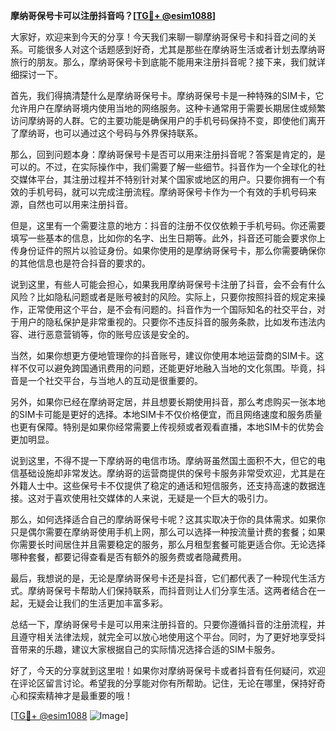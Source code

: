 **摩纳哥保号卡可以注册抖音吗？[[TG💪+ @esim1088](https://t.me/s/esim1088)]**

大家好，欢迎来到今天的分享！今天我们来聊一聊摩纳哥保号卡和抖音之间的关系。可能很多人对这个话题感到好奇，尤其是那些在摩纳哥生活或者计划去摩纳哥旅行的朋友。那么，摩纳哥保号卡到底能不能用来注册抖音呢？接下来，我们就详细探讨一下。

首先，我们得搞清楚什么是摩纳哥保号卡。摩纳哥保号卡是一种特殊的SIM卡，它允许用户在摩纳哥境内使用当地的网络服务。这种卡通常用于需要长期居住或频繁访问摩纳哥的人群。它的主要功能是确保用户的手机号码保持不变，即使他们离开了摩纳哥，也可以通过这个号码与外界保持联系。

那么，回到问题本身：摩纳哥保号卡是否可以用来注册抖音呢？答案是肯定的，是可以的。不过，在实际操作中，我们需要了解一些细节。抖音作为一个全球化的社交媒体平台，其注册过程并不特别针对某个国家或地区的用户。只要你拥有一个有效的手机号码，就可以完成注册流程。摩纳哥保号卡作为一个有效的手机号码来源，自然也可以用来注册抖音。

但是，这里有一个需要注意的地方：抖音的注册不仅仅依赖于手机号码。你还需要填写一些基本的信息，比如你的名字、出生日期等。此外，抖音还可能会要求你上传身份证件的照片以验证身份。如果你使用的是摩纳哥保号卡，那么你需要确保你的其他信息也是符合抖音的要求的。

说到这里，有些人可能会担心，如果我用摩纳哥保号卡注册了抖音，会不会有什么风险？比如隐私问题或者是账号被封的风险。实际上，只要你按照抖音的规定来操作，正常使用这个平台，是不会有问题的。抖音作为一个国际知名的社交平台，对于用户的隐私保护是非常重视的。只要你不违反抖音的服务条款，比如发布违法内容、进行恶意营销等，你的账号应该是安全的。

当然，如果你想更方便地管理你的抖音账号，建议你使用本地运营商的SIM卡。这样不仅可以避免跨国通讯费用的问题，还能更好地融入当地的文化氛围。毕竟，抖音是一个社交平台，与当地人的互动是很重要的。

另外，如果你已经在摩纳哥定居，并且想要长期使用抖音，那么考虑购买一张本地的SIM卡可能是更好的选择。本地SIM卡不仅价格便宜，而且网络速度和服务质量也更有保障。特别是如果你经常需要上传视频或者观看直播，本地SIM卡的优势会更加明显。

说到这里，不得不提一下摩纳哥的电信市场。摩纳哥虽然国土面积不大，但它的电信基础设施却非常发达。摩纳哥的运营商提供的保号卡服务非常受欢迎，尤其是在外籍人士中。这些保号卡不仅提供了稳定的通话和短信服务，还支持高速的数据连接。这对于喜欢使用社交媒体的人来说，无疑是一个巨大的吸引力。

那么，如何选择适合自己的摩纳哥保号卡呢？这其实取决于你的具体需求。如果你只是偶尔需要在摩纳哥使用手机上网，那么可以选择一种按流量计费的套餐；如果你需要长时间居住并且需要稳定的服务，那么月租型套餐可能更适合你。无论选择哪种套餐，都要记得查看是否有额外的服务费或者隐藏费用。

最后，我想说的是，无论是摩纳哥保号卡还是抖音，它们都代表了一种现代生活方式。摩纳哥保号卡帮助人们保持联系，而抖音则让人们分享生活。这两者结合在一起，无疑会让我们的生活更加丰富多彩。

总结一下，摩纳哥保号卡是可以用来注册抖音的。只要你遵循抖音的注册流程，并且遵守相关法律法规，就完全可以放心地使用这个平台。同时，为了更好地享受抖音带来的乐趣，建议大家根据自己的实际情况选择合适的SIM卡服务。

好了，今天的分享就到这里啦！如果你对摩纳哥保号卡或者抖音有任何疑问，欢迎在评论区留言讨论。希望我的分享能对你有所帮助。记住，无论在哪里，保持好奇心和探索精神才是最重要的哦！

[[TG💪+ @esim1088](https://t.me/s/esim1088) ![Image](https://i.postimg.cc/4NQfJmqS/Snipaste-2025-05-13-00-14-12.png)]